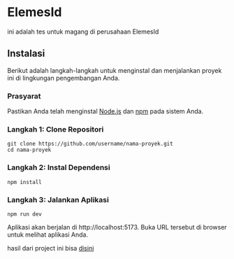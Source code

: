 # ElemesId

ini adalah tes untuk magang di perusahaan ElemesId

## Instalasi

Berikut adalah langkah-langkah untuk menginstal dan menjalankan proyek ini di lingkungan pengembangan Anda.

### Prasyarat

Pastikan Anda telah menginstal [Node.js](https://nodejs.org/) dan [npm](https://www.npmjs.com/) pada sistem Anda.

### Langkah 1: Clone Repositori

```
git clone https://github.com/username/nama-proyek.git
cd nama-proyek
```
### Langkah 2: Instal Dependensi

```
npm install
```
### Langkah 3: Jalankan Aplikasi

```
npm run dev
```
Aplikasi akan berjalan di http://localhost:5173. Buka URL tersebut di browser untuk melihat aplikasi Anda.

hasil dari project ini bisa [disini](https://elemesid.vercel.app/) 

